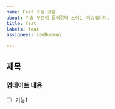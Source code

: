 ```yaml
---
name: Feat 기능 개발
about: 기술 부분이 들어갈때 쓰이는 이슈입니다.
title: feat
labels: feat
assignees: LeeHueeng

---
```


## 제목

### 업데이트 내용

- [ ] 기능1
